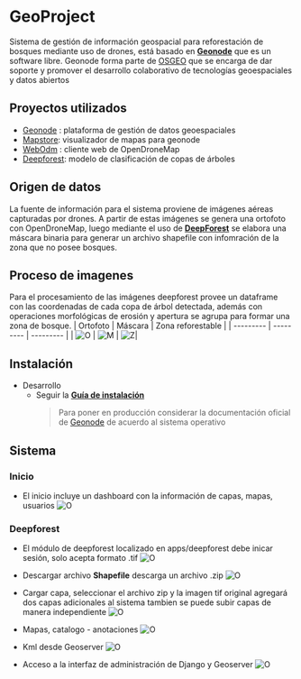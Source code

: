 # GeoProject
Sistema de gestión de información geospacial para reforestación de bosques mediante uso de drones, está basado en **[Geonode](https://geonode.org/)** que es un software libre. Geonode forma parte de [OSGEO](https://www.osgeo.org) que se encarga de dar soporte y promover el desarrollo colaborativo de tecnologías geoespaciales y datos abiertos 
## Proyectos utilizados
  * [Geonode](https://github.com/UDannyf/geonode) : plataforma de gestión de datos geoespaciales
  * [Mapstore](https://github.com/UDannyf/geonode-mapstore-client): visualizador de mapas para geonode
  * [WebOdm](https://github.com/UDannyf/WebODM) : cliente web de OpenDroneMap 
  * [Deepforest](https://github.com/UDannyf/DeepForest): modelo de clasificación de copas de árboles
## Origen de datos
La fuente de información para el sistema proviene de imágenes aéreas capturadas por drones. A partir de estas imágenes se genera una ortofoto con OpenDroneMap, luego mediante el uso de **[DeepForest](https://deepforest.readthedocs.io/en/latest/)** se elabora una máscara binaria para generar un archivo shapefile con infomración de la zona que no posee bosques.
## Proceso de imagenes
Para el procesamiento de las imágenes deepforest provee un dataframe con las coordenadas de cada copa de árbol detectada, además con operaciones morfológicas de erosión y apertura se agrupa para formar una zona de bosque.
| Ortofoto | Máscara | Zona reforestable |
| --------- | --------- | --------- |
| ![O](forest_result/original.png "Ortofoto") | ![M](forest_result/mask.png "Máscara") | ![Z](forest_result/zone.png "Máscara")|
## Instalación
* Desarrollo
     * Seguir la **[Guía de instalación](Guia_Instalacion.pdf)** 
       > Para poner en producción considerar la documentación oficial de [Geonode](https://docs.geonode.org/en/master/about/index.html#) de acuerdo al sistema operativo 

## Sistema
### Inicio
* El inicio incluye un dashboard con la información de capas, mapas, usuarios
![O](forest_result/Screen/main.png "main") 
### Deepforest
* El módulo de deepforest localizado en apps/deepforest debe inicar sesión, solo acepta formato .tif 
![O](forest_result/Screen/deep1.png "main") 

* Descargar archivo **Shapefile** descarga un archivo .zip
![O](forest_result/Screen/deep2.png "main") 

* Cargar capa, seleccionar el archivo zip y la imagen tif original agregará dos capas adicionales al sistema tambien se puede subir capas de manera independiente
![O](forest_result/Screen/upload.png "main") 

* Mapas, catalogo - anotaciones
![O](forest_result/Screen/create.png "main") 

* Kml desde Geoserver
![O](forest_result/Screen/kml.png "main") 

* Acceso a la interfaz de administración de Django y Geoserver
![O](forest_result/Screen/admin.png "main") 
